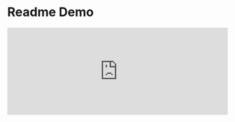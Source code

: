 # Readme Demo

<iframe src="https://itsbuggingme.github.io/InteractiveDocHosting/?code=using%20System.Numerics%3B%0D%0A%0D%0Ausing%20World%20world%20%3D%20new%20World%28%29%3B%0D%0AEntity%20entity%20%3D%20world.Create%3CPosition%2C%20Velocity%3E%28new%28Vector2.Zero%29%2C%20new%28Vector2.One%29%29%3B%0D%0A%0D%0A%2F%2FCall%20Update%20to%20run%20the%20update%20functions%20of%20your%20components%0D%0Aworld.Update%28%29%3B%0D%0A%0D%0A%2F%2F%20Position%20is%20%281%2C%201%29%0D%0AConsole.WriteLine%28entity.Get%3CPosition%3E%28%29%29%3B%0D%0A%0D%0A%2F%2F%20Alternatively%2C%20use%20a%20system%0D%0Aworld.Query%3CPosition%2C%20Velocity%3E%28%29%0D%0A%20%20%20%20.Delegate%28%28ref%20Position%20p%2C%20ref%20Velocity%20v%29%20%3D%3E%20p.Value%20%2B%3D%20v.Delta%29%3B%0D%0A%0D%0Arecord%20struct%20Position%28Vector2%20Value%29%3B%0D%0Arecord%20struct%20Velocity%28Vector2%20Delta%29%20%3A%20IInitable%2C%20IComponent%3CPosition%3E%0D%0A%7B%0D%0A%20%20%20%20%2F%2F%20There%20is%20also%20IDestroyable%0D%0A%20%20%20%20public%20void%20Init%28Entity%20self%29%20%7B%20%7D%0D%0A%20%20%20%20public%20void%20Update%28ref%20Position%20position%29%20%3D%3E%20position.Value%20%2B%3D%20Delta%3B%0D%0A%7D" onload='javascript:(function(o){window.addEventListener("message", function(event){if(event.data.type=="setHeight"){o.style.height=event.data.height+"px";}});}(this));' style="height:200px;width:100%;border:none;overflow:hidden;"></iframe>